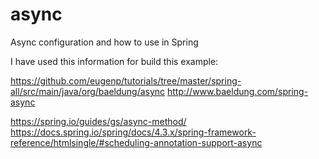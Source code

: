 # async
Async configuration and how to use in Spring

I have used this information for build this example:

https://github.com/eugenp/tutorials/tree/master/spring-all/src/main/java/org/baeldung/async
http://www.baeldung.com/spring-async

https://spring.io/guides/gs/async-method/
https://docs.spring.io/spring/docs/4.3.x/spring-framework-reference/htmlsingle/#scheduling-annotation-support-async
